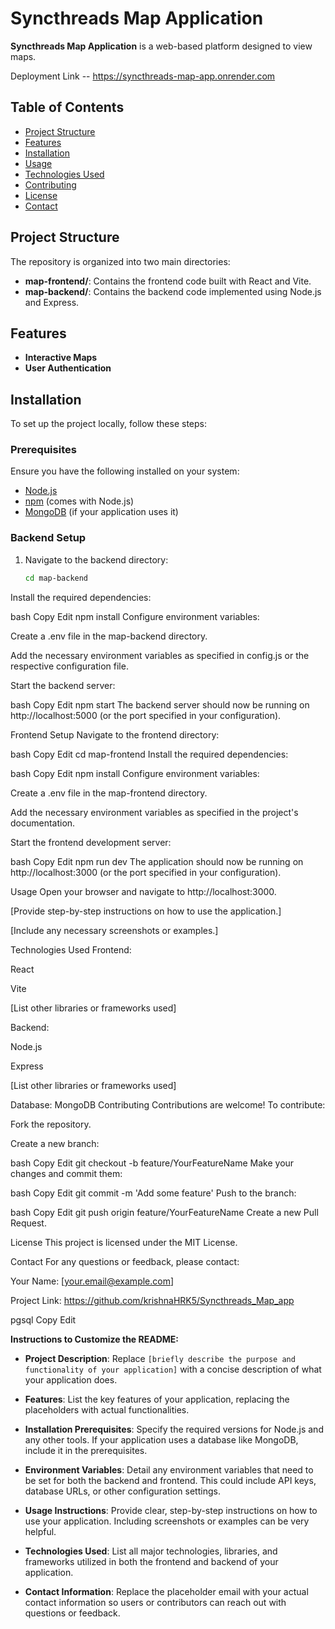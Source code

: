 # Syncthreads Map Application

**Syncthreads Map Application** is a web-based platform designed to view maps.

Deployment Link -- https://syncthreads-map-app.onrender.com

## Table of Contents

- [Project Structure](#project-structure)
- [Features](#features)
- [Installation](#installation)
- [Usage](#usage)
- [Technologies Used](#technologies-used)
- [Contributing](#contributing)
- [License](#license)
- [Contact](#contact)

## Project Structure

The repository is organized into two main directories:

- **map-frontend/**: Contains the frontend code built with React and Vite.
- **map-backend/**: Contains the backend code implemented using Node.js and Express.

## Features

- **Interactive Maps**
- **User Authentication**
## Installation

To set up the project locally, follow these steps:

### Prerequisites

Ensure you have the following installed on your system:

- [Node.js](https://nodejs.org/en/download/)
- [npm](https://www.npmjs.com/get-npm) (comes with Node.js)
- [MongoDB](https://www.mongodb.com/try/download/community) (if your application uses it)

### Backend Setup

1. Navigate to the backend directory:

   ```bash
   cd map-backend
Install the required dependencies:

bash
Copy
Edit
npm install
Configure environment variables:

Create a .env file in the map-backend directory.

Add the necessary environment variables as specified in config.js or the respective configuration file.

Start the backend server:

bash
Copy
Edit
npm start
The backend server should now be running on http://localhost:5000 (or the port specified in your configuration).

Frontend Setup
Navigate to the frontend directory:

bash
Copy
Edit
cd map-frontend
Install the required dependencies:

bash
Copy
Edit
npm install
Configure environment variables:

Create a .env file in the map-frontend directory.

Add the necessary environment variables as specified in the project's documentation.

Start the frontend development server:

bash
Copy
Edit
npm run dev
The application should now be running on http://localhost:3000 (or the port specified in your configuration).

Usage
Open your browser and navigate to http://localhost:3000.

[Provide step-by-step instructions on how to use the application.]

[Include any necessary screenshots or examples.]

Technologies Used
Frontend:

React

Vite

[List other libraries or frameworks used]

Backend:

Node.js

Express

[List other libraries or frameworks used]

Database:
MongoDB
Contributing
Contributions are welcome! To contribute:

Fork the repository.

Create a new branch:

bash
Copy
Edit
git checkout -b feature/YourFeatureName
Make your changes and commit them:

bash
Copy
Edit
git commit -m 'Add some feature'
Push to the branch:

bash
Copy
Edit
git push origin feature/YourFeatureName
Create a new Pull Request.

License
This project is licensed under the MIT License.

Contact
For any questions or feedback, please contact:

Your Name: [your.email@example.com]

Project Link: https://github.com/krishnaHRK5/Syncthreads_Map_app

pgsql
Copy
Edit

**Instructions to Customize the README:**

- **Project Description**: Replace `[briefly describe the purpose and functionality of your application]` with a concise description of what your application does.

- **Features**: List the key features of your application, replacing the placeholders with actual functionalities.

- **Installation Prerequisites**: Specify the required versions for Node.js and any other tools. If your application uses a database like MongoDB, include it in the prerequisites.

- **Environment Variables**: Detail any environment variables that need to be set for both the backend and frontend. This could include API keys, database URLs, or other configuration settings.

- **Usage Instructions**: Provide clear, step-by-step instructions on how to use your application. Including screenshots or examples can be very helpful.

- **Technologies Used**: List all major technologies, libraries, and frameworks utilized in both the frontend and backend of your application.

- **Contact Information**: Replace the placeholder email with your actual contact information so users or contributors can reach out with questions or feedback.

